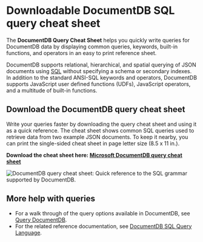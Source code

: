<properties 
	pageTitle="DocumentDB query cheat sheet | Windows Azure" 
	description="A printable query cheat sheet that helps you use DocumentDB's SQL-like grammar to query JSON documents in its NoSQL database." 
	services="documentdb" 
	documentationCenter="" 
	authors="mimig1" 
	manager="jhubbard" 
	editor="monicar"/>

<tags
	ms.service="documentdb"
	ms.date="08/20/2015"
	wacn.date=""/>

# Downloadable DocumentDB SQL query cheat sheet

The **DocumentDB Query Cheat Sheet** helps you quickly write queries for DocumentDB data by displaying common queries, keywords, built-in functions, and operators in an easy to print reference sheet. 

DocumentDB supports relational, hierarchical,  and spatial querying of JSON documents using [SQL](/documentation/articles/documentdb-sql-query) without specifying a schema or secondary indexes. In addition to the standard ANSI-SQL keywords and operators, DocumentDB supports JavaScript user defined functions (UDFs), JavaScript operators, and a multitude of built-in functions.

## Download  the DocumentDB query cheat sheet

Write your queries faster by downloading the query cheat sheet and using it as a quick reference. The cheat sheet shows common SQL queries used to retrieve data from two example JSON documents. To keep it nearby, you can print the single-sided cheat sheet in page letter size (8.5 x 11 in.).

**Download the cheat sheet here: [Microsoft DocumentDB query cheat sheet](http://go.microsoft.com/fwlink/?LinkId=623215)**

![DocumentDB query cheat sheet: Quick reference to the SQL grammar supported by DocumentDB.][cheat-sheet]

[cheat-sheet]: ./media/documentdb-sql-query-cheat-sheet/microsoft-documentdb-sql-query-cheat-sheet-v2.png


## More help with queries

- For a walk through of the query options available in DocumentDB, see [Query DocumentDB](/documentation/articles/documentdb-sql-query).
- For the related reference documentation, see [DocumentDB SQL Query Language](https://msdn.microsoft.com/zh-cn/library/azure/dn782250.aspx).


